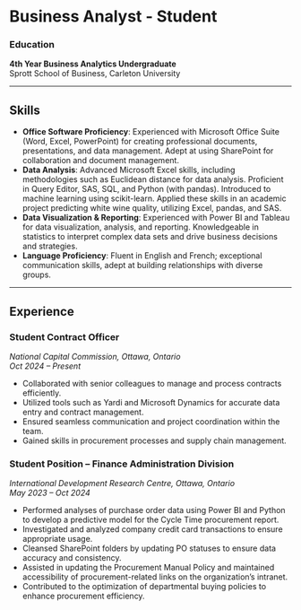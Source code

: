 # Business Analyst - Student

### Education
**4th Year Business Analytics Undergraduate**  
Sprott School of Business, Carleton University

---

## Skills
- **Office Software Proficiency**: Experienced with Microsoft Office Suite (Word, Excel, PowerPoint) for creating professional documents, presentations, and data management. Adept at using SharePoint for collaboration and document management.
- **Data Analysis**: Advanced Microsoft Excel skills, including methodologies such as Euclidean distance for data analysis. Proficient in Query Editor, SAS, SQL, and Python (with pandas). Introduced to machine learning using scikit-learn. Applied these skills in an academic project predicting white wine quality, utilizing Excel, pandas, and SAS.
- **Data Visualization & Reporting**: Experienced with Power BI and Tableau for data visualization, analysis, and reporting. Knowledgeable in statistics to interpret complex data sets and drive business decisions and strategies.
- **Language Proficiency**: Fluent in English and French; exceptional communication skills, adept at building relationships with diverse groups.

---

## Experience
### **Student Contract Officer**  
*National Capital Commission, Ottawa, Ontario*  
*Oct 2024 – Present*
- Collaborated with senior colleagues to manage and process contracts efficiently.
- Utilized tools such as Yardi and Microsoft Dynamics for accurate data entry and contract management.
- Ensured seamless communication and project coordination within the team.
- Gained skills in procurement processes and supply chain management.

### **Student Position – Finance Administration Division**  
*International Development Research Centre, Ottawa, Ontario*  
*May 2023 – Oct 2024*  
- Performed analyses of purchase order data using Power BI and Python to develop a predictive model for the Cycle Time procurement report.  
- Investigated and analyzed company credit card transactions to ensure appropriate usage.  
- Cleansed SharePoint folders by updating PO statuses to ensure data accuracy and consistency.  
- Assisted in updating the Procurement Manual Policy and maintained accessibility of procurement-related links on the organization’s intranet.  
- Contributed to the optimization of departmental buying policies to enhance procurement efficiency.  


